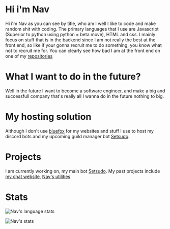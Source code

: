 # Hi i'm Nav
Hi i'm Nav as you can see by title, who am I well I like to code and make random shit with coding. The primary languages that I use are Javascript (Superior to python using python = beta move), HTML and css. I mainly focus on stuff that is in the backend since I am not really the best at the front end, so like if your gonna recruit me to do something, you know what not to recruit me for. You can clearly see how bad I am at the front end on one of my [repositories](https://github.com/BDWNAV/socket.io-chat-project)

# What I want to do in the future?
Well in the future I want to become a software engineer, and make a big and successfull company that's really all I wanna do in the future nothing to big.

# My hosting solution
Although I don't use [bluefox](https://bluefoxhost.com) for my websites and stuff I use to host my discord bots and my upcoming guild manager bot [Setsudo](https://github.com/BDWNAV/Setsudo).

# Projects
I am currently working on, my main bot [Setsudo](https://github.com/BDWNAV/Setsudo). My past projects include [my chat website](https://github.com/BDWNAV/socket.io-chat-project), [Nav's utilities](https://github.com/BDWNAV/Navs-utilties) 

# Stats
![Nav's language stats](https://github-readme-stats.vercel.app/api?username=BDWNAV&hide=prs&count_private=true&show_icons=true&title_color=c9d1d9&text_color=c9d1d9&icon_color=6e7681&bg_color=0d1117&border_color=30363d&locale=en)

![Nav's stats](https://github-readme-stats.vercel.app/api/top-langs/?username=BDWNAV&title_color=c9d1d9&text_color=c9d1d9&icon_color=6e7681&bg_color=0d1117&border_color=30363d&locale=en)
